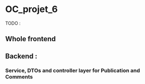 # OC_projet_6

TODO :

## Whole frontend

## Backend :

### Service, DTOs and controller layer for Publication and Comments